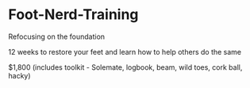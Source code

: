 # Foot-Nerd-Training

Refocusing on the foundation

12 weeks to restore your feet and learn how to help others do the same

$1,800 (includes toolkit - Solemate, logbook, beam, wild toes, cork ball, hacky)

